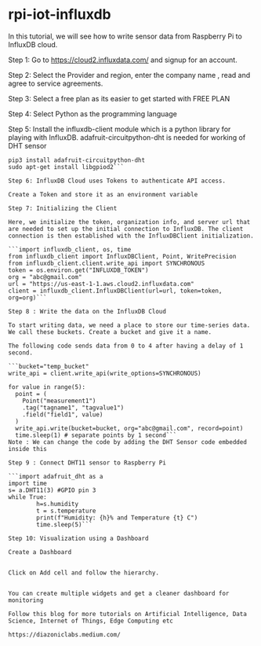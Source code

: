 # rpi-iot-influxdb

In this tutorial, we will see how to write sensor data from Raspberry Pi to InfluxDB cloud.

Step 1: Go to https://cloud2.influxdata.com/ and signup for an account.

Step 2: Select the Provider and region, enter the company name , read and agree to service agreements.

Step 3: Select a free plan as its easier to get started with FREE PLAN

Step 4: Select Python as the programming language


Step 5: Install the influxdb-client module which is a python library for playing with InfluxDB. adafruit-circuitpython-dht is needed for working of DHT sensor

```pip3 install influxdb-client
pip3 install adafruit-circuitpython-dht
sudo apt-get install libgpiod2```

Step 6: InfluxDB Cloud uses Tokens to authenticate API access.

Create a Token and store it as an environment variable

Step 7: Initializing the Client

Here, we initialize the token, organization info, and server url that are needed to set up the initial connection to InfluxDB. The client connection is then established with the InfluxDBClient initialization.

```import influxdb_client, os, time
from influxdb_client import InfluxDBClient, Point, WritePrecision
from influxdb_client.client.write_api import SYNCHRONOUS
token = os.environ.get("INFLUXDB_TOKEN")
org = "abc@gmail.com"
url = "https://us-east-1-1.aws.cloud2.influxdata.com"
client = influxdb_client.InfluxDBClient(url=url, token=token, org=org)```

Step 8 : Write the data on the InfluxDB Cloud

To start writing data, we need a place to store our time-series data. We call these buckets. Create a bucket and give it a name.

The following code sends data from 0 to 4 after having a delay of 1 second.

```bucket="temp_bucket"
write_api = client.write_api(write_options=SYNCHRONOUS)
   
for value in range(5):
  point = (
    Point("measurement1")
    .tag("tagname1", "tagvalue1")
    .field("field1", value)
  )
  write_api.write(bucket=bucket, org="abc@gmail.com", record=point)
  time.sleep(1) # separate points by 1 second```
Note : We can change the code by adding the DHT Sensor code embedded inside this

Step 9 : Connect DHT11 sensor to Raspberry Pi

```import adafruit_dht as a
import time
s= a.DHT11(3) #GPIO pin 3
while True:
        h=s.humidity
        t = s.temperature
        print(f"Humidity: {h}% and Temperature {t} C")
        time.sleep(5)```
        
Step 10: Visualization using a Dashboard

Create a Dashboard


Click on Add cell and follow the hierarchy.


You can create multiple widgets and get a cleaner dashboard for monitoring

Follow this blog for more tutorials on Artificial Intelligence, Data Science, Internet of Things, Edge Computing etc

https://diazoniclabs.medium.com/ 


